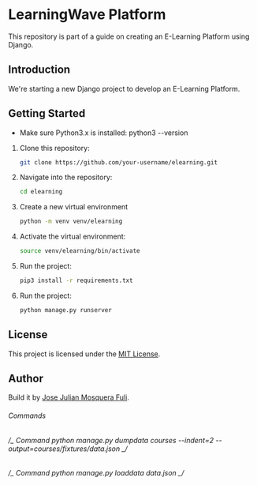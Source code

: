 # LearningWave Platform

This repository is part of a guide on creating an E-Learning Platform using Django.

## Introduction

We're starting a new Django project to develop an E-Learning Platform.

## Getting Started

- Make sure Python3.x is installed: python3 --version

1. Clone this repository:

   ```bash
   git clone https://github.com/your-username/elearning.git
   ```

2. Navigate into the repository:

   ```bash
   cd elearning
   ```

3. Create a new virtual environment

   ```bash
   python -m venv venv/elearning
   ```

4. Activate the virtual environment:

   ```bash
   source venv/elearning/bin/activate
   ```

5. Run the project:

   ```bash
   pip3 install -r requirements.txt
   ```

6. Run the project:

   ```bash
   python manage.py runserver
   ```

## License

This project is licensed under the [MIT License](LICENSE).

## Author

Build it by [Jose Julian Mosquera Fuli](https://github.com/JoseJulianMosqueraFuli).

###### Commands

###### /_ Command python manage.py dumpdata courses --indent=2 --output=courses/fixtures/data.json _/

###### /_ Command python manage.py loaddata data.json _/
